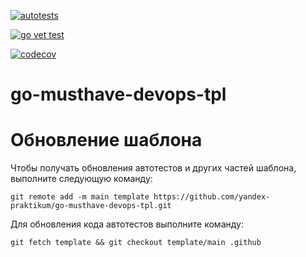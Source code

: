 [![autotests](https://github.com/lastbyte32/go-metric/actions/workflows/devopstest.yml/badge.svg?branch=iter3)](https://github.com/lastbyte32/go-metric/actions/workflows/devopstest.yml)

[![go vet test](https://github.com/lastbyte32/go-metric/actions/workflows/statictest.yml/badge.svg?branch=iter3)](https://github.com/lastbyte32/go-metric/actions/workflows/statictest.yml)

[![codecov](https://codecov.io/gh/lastbyte32/go-metric/branch/iter3/graph/badge.svg?token=JGW4NDIJR0)](https://codecov.io/gh/lastbyte32/go-metric)

# go-musthave-devops-tpl


# Обновление шаблона

Чтобы получать обновления автотестов и других частей шаблона, выполните следующую команду:

```
git remote add -m main template https://github.com/yandex-praktikum/go-musthave-devops-tpl.git
```

Для обновления кода автотестов выполните команду:
```
git fetch template && git checkout template/main .github
```
